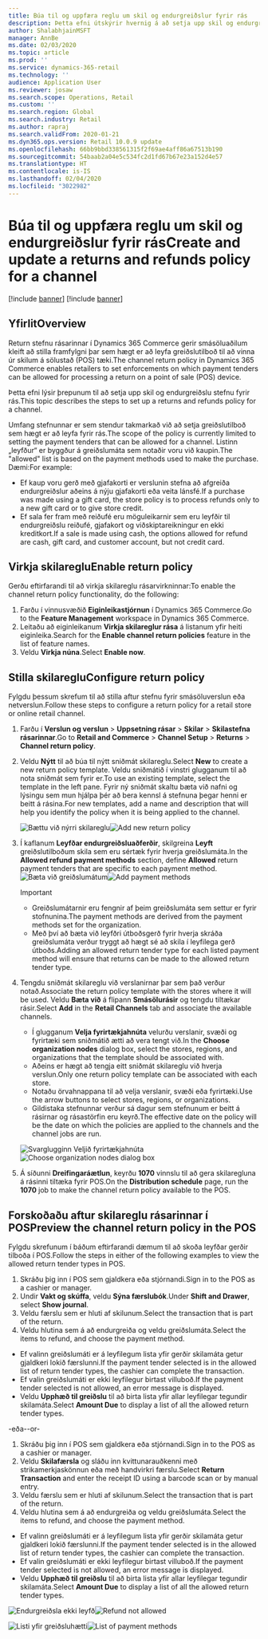 ```yaml
---
title: Búa til og uppfæra reglu um skil og endurgreiðslur fyrir rás
description: Þetta efni útskýrir hvernig á að setja upp skil og endurgreiðslu stefnu fyrir rás.
author: ShalabhjainMSFT
manager: AnnBe
ms.date: 02/03/2020
ms.topic: article
ms.prod: ''
ms.service: dynamics-365-retail
ms.technology: ''
audience: Application User
ms.reviewer: josaw
ms.search.scope: Operations, Retail
ms.custom: ''
ms.search.region: Global
ms.search.industry: Retail
ms.author: rapraj
ms.search.validFrom: 2020-01-21
ms.dyn365.ops.version: Retail 10.0.9 update
ms.openlocfilehash: 66bb9bbd338561315f2f69ae4aff86a67513b190
ms.sourcegitcommit: 54baab2a04e5c534fc2d1fd67b67e23a152d4e57
ms.translationtype: HT
ms.contentlocale: is-IS
ms.lasthandoff: 02/04/2020
ms.locfileid: "3022982"
---
```

# <a name="create-and-update-a-returns-and-refunds-policy-for-a-channel"></a><span data-ttu-id="3a1ff-103">Búa til og uppfæra reglu um skil og endurgreiðslur fyrir rás</span><span class="sxs-lookup"><span data-stu-id="3a1ff-103">Create and update a returns and refunds policy for a channel</span></span>

[!include [banner](includes/banner.md)]
[!include [banner](includes/preview-banner.md)]


## <a name="overview"></a><span data-ttu-id="3a1ff-104">Yfirlit</span><span class="sxs-lookup"><span data-stu-id="3a1ff-104">Overview</span></span>

<span data-ttu-id="3a1ff-105">Return stefnu rásarinnar í Dynamics 365 Commerce gerir smásöluaðilum kleift að stilla framfylgni þar sem hægt er að leyfa greiðslutilboð til að vinna úr skilum á sölustað (POS) tæki.</span><span class="sxs-lookup"><span data-stu-id="3a1ff-105">The channel return policy in Dynamics 365 Commerce enables retailers to set enforcements on which payment tenders can be allowed for processing a return on a point of sale (POS) device.</span></span>  

<span data-ttu-id="3a1ff-106">Þetta efni lýsir þrepunum til að setja upp skil og endurgreiðslu stefnu fyrir rás.</span><span class="sxs-lookup"><span data-stu-id="3a1ff-106">This topic describes the steps to set up a returns and refunds policy for a channel.</span></span>

<span data-ttu-id="3a1ff-107">Umfang stefnunnar er sem stendur takmarkað við að setja greiðslutilboð sem hægt er að leyfa fyrir rás.</span><span class="sxs-lookup"><span data-stu-id="3a1ff-107">The scope of the policy is currently limited to setting the payment tenders that can be allowed for a channel.</span></span> <span data-ttu-id="3a1ff-108">Listinn „leyfður“ er byggður á greiðslumáta sem notaðir voru við kaupin.</span><span class="sxs-lookup"><span data-stu-id="3a1ff-108">The "allowed" list is based on the payment methods used to make the purchase.</span></span> <span data-ttu-id="3a1ff-109">Dæmi:</span><span class="sxs-lookup"><span data-stu-id="3a1ff-109">For example:</span></span>

- <span data-ttu-id="3a1ff-110">Ef kaup voru gerð með gjafakorti er verslunin stefna að afgreiða endurgreiðslur aðeins á nýju gjafakorti eða veita lánsfé.</span><span class="sxs-lookup"><span data-stu-id="3a1ff-110">If a purchase was made using a gift card, the store policy is to process refunds only to a new gift card or to give store credit.</span></span> 
- <span data-ttu-id="3a1ff-111">Ef sala fer fram með reiðufé eru möguleikarnir sem eru leyfðir til endurgreiðslu reiðufé, gjafakort og viðskiptareikningur en ekki kreditkort.</span><span class="sxs-lookup"><span data-stu-id="3a1ff-111">If a sale is made using cash, the options allowed for refund are cash, gift card, and customer account, but not credit card.</span></span> 


## <a name="enable-return-policy"></a><span data-ttu-id="3a1ff-112">Virkja skilareglu</span><span class="sxs-lookup"><span data-stu-id="3a1ff-112">Enable return policy</span></span>

<span data-ttu-id="3a1ff-113">Gerðu eftirfarandi til að virkja skilareglu rásarvirkninnar:</span><span class="sxs-lookup"><span data-stu-id="3a1ff-113">To enable the channel return policy functionality, do the following:</span></span>

1. <span data-ttu-id="3a1ff-114">Farðu í vinnusvæðið **Eiginleikastjórnun** í Dynamics 365 Commerce.</span><span class="sxs-lookup"><span data-stu-id="3a1ff-114">Go to the **Feature Management** workspace in Dynamics 365 Commerce.</span></span>
2. <span data-ttu-id="3a1ff-115">Leitaðu að eiginleikanum **Virkja skilareglur rása** á listanum yfir heiti eiginleika.</span><span class="sxs-lookup"><span data-stu-id="3a1ff-115">Search for the **Enable channel return policies** feature in the list of feature names.</span></span>
3. <span data-ttu-id="3a1ff-116">Veldu **Virkja núna**.</span><span class="sxs-lookup"><span data-stu-id="3a1ff-116">Select **Enable now**.</span></span> 

## <a name="configure-return-policy"></a><span data-ttu-id="3a1ff-117">Stilla skilareglu</span><span class="sxs-lookup"><span data-stu-id="3a1ff-117">Configure return policy</span></span>

<span data-ttu-id="3a1ff-118">Fylgdu þessum skrefum til að stilla aftur stefnu fyrir smásöluverslun eða netverslun.</span><span class="sxs-lookup"><span data-stu-id="3a1ff-118">Follow these steps to configure a return policy for a retail store or online retail channel.</span></span>

1. <span data-ttu-id="3a1ff-119">Farðu í **Verslun og verslun** \> **Uppsetning rásar** \> **Skilar** \> **Skilastefna rásarinnar**.</span><span class="sxs-lookup"><span data-stu-id="3a1ff-119">Go to **Retail and Commerce** \> **Channel Setup** \> **Returns** \> **Channel return policy**.</span></span>

2. <span data-ttu-id="3a1ff-120">Veldu **Nýtt** til að búa til nýtt sniðmát skilareglu.</span><span class="sxs-lookup"><span data-stu-id="3a1ff-120">Select **New** to create a new return policy template.</span></span> <span data-ttu-id="3a1ff-121">Veldu sniðmátið í vinstri glugganum til að nota sniðmát sem fyrir er.</span><span class="sxs-lookup"><span data-stu-id="3a1ff-121">To use an existing template, select the template in the left pane.</span></span> <span data-ttu-id="3a1ff-122">Fyrir ný sniðmát skaltu bæta við nafni og lýsingu sem mun hjálpa þér að bera kennsl á stefnuna þegar henni er beitt á rásina.</span><span class="sxs-lookup"><span data-stu-id="3a1ff-122">For new templates, add a name and description that will help you identify the policy when it is being applied to the channel.</span></span>

   <span data-ttu-id="3a1ff-123">![Bættu við nýrri skilareglu](media/Return-policy-page1.png "Bæta við nýrri skilareglu")</span><span class="sxs-lookup"><span data-stu-id="3a1ff-123">![Add new return policy](media/Return-policy-page1.png "Add new return rolicy")</span></span>
     
   
3. <span data-ttu-id="3a1ff-124">Í kaflanum **Leyfðar endurgreiðsluaðferðir**, skilgreina **Leyft** greiðslutilboðum skila sem eru sértæk fyrir hverja greiðslumáta.</span><span class="sxs-lookup"><span data-stu-id="3a1ff-124">In the **Allowed refund payment methods** section, define **Allowed** return payment tenders that are specific to each payment method.</span></span>
   <span data-ttu-id="3a1ff-125">![Bæta við greiðslumátum](media/Return-policy-page2.PNG "Stilltu leyfðar greiðslumáta fyrir hverja greiðslugerð")</span><span class="sxs-lookup"><span data-stu-id="3a1ff-125">![Add payment methods](media/Return-policy-page2.PNG "Set allowed payment methods per payment type")</span></span>
   
    > [!IMPORTANT]
    > - <span data-ttu-id="3a1ff-126">Greiðslumátarnir eru fengnir af þeim greiðslumáta sem settur er fyrir stofnunina.</span><span class="sxs-lookup"><span data-stu-id="3a1ff-126">The payment methods are derived from the payment methods set for the organization.</span></span>
    > - <span data-ttu-id="3a1ff-127">Með því að bæta við leyfðri útboðsgerð fyrir hverja skráða greiðslumáta verður tryggt að hægt sé að skila í leyfilega gerð útboðs.</span><span class="sxs-lookup"><span data-stu-id="3a1ff-127">Adding an allowed return tender type for each listed payment method will ensure that returns can be made to the allowed return tender type.</span></span>
    
4. <span data-ttu-id="3a1ff-128">Tengdu sniðmát skilareglu við verslanirnar þar sem það verður notað.</span><span class="sxs-lookup"><span data-stu-id="3a1ff-128">Associate the return policy template with the stores where it will be used.</span></span> <span data-ttu-id="3a1ff-129">Veldu **Bæta við** á flipann **Smásölurásir** og tengdu tiltækar rásir.</span><span class="sxs-lookup"><span data-stu-id="3a1ff-129">Select **Add** in the **Retail Channels** tab and associate the available channels.</span></span> 

    - <span data-ttu-id="3a1ff-130">Í glugganum **Velja fyrirtækjahnúta** velurðu verslanir, svæði og fyrirtæki sem sniðmátið ætti að vera tengt við.</span><span class="sxs-lookup"><span data-stu-id="3a1ff-130">In the **Choose organization nodes** dialog box, select the stores, regions, and organizations that the template should be associated with.</span></span>
    - <span data-ttu-id="3a1ff-131">Aðeins er hægt að tengja eitt sniðmát skilareglu við hverja verslun.</span><span class="sxs-lookup"><span data-stu-id="3a1ff-131">Only one return policy template can be associated with each store.</span></span>
    - <span data-ttu-id="3a1ff-132">Notaðu örvahnappana til að velja verslanir, svæði eða fyrirtæki.</span><span class="sxs-lookup"><span data-stu-id="3a1ff-132">Use the arrow buttons to select stores, regions, or organizations.</span></span>
    - <span data-ttu-id="3a1ff-133">Gildistaka stefnunnar verður sá dagur sem stefnunum er beitt á rásirnar og rásastörfin eru keyrð.</span><span class="sxs-lookup"><span data-stu-id="3a1ff-133">The effective date on the policy will be the date on which the policies are applied to the channels and the channel jobs are run.</span></span> 

    <span data-ttu-id="3a1ff-134">![Svarglugginn Veljið fyrirtækjahnúta](media/Return-policy-page3.PNG "Svarglugginn Veljið fyrirtækjahnúta")</span><span class="sxs-lookup"><span data-stu-id="3a1ff-134">![Choose organization nodes dialog box](media/Return-policy-page3.PNG "Choose organization nodes dialog box")</span></span>

5. <span data-ttu-id="3a1ff-135">Á síðunni **Dreifingaráætlun**, keyrðu **1070** vinnslu til að gera skilaregluna á rásinni tiltæka fyrir POS.</span><span class="sxs-lookup"><span data-stu-id="3a1ff-135">On the **Distribution schedule** page, run the **1070** job to make the channel return policy available to the POS.</span></span>

## <a name="preview-the-channel-return-policy-in-the-pos"></a><span data-ttu-id="3a1ff-136">Forskoðaðu aftur skilareglu rásarinnar í POS</span><span class="sxs-lookup"><span data-stu-id="3a1ff-136">Preview the channel return policy in the POS</span></span>

<span data-ttu-id="3a1ff-137">Fylgdu skrefunum í báðum eftirfarandi dæmum til að skoða leyfðar gerðir tilboða í POS.</span><span class="sxs-lookup"><span data-stu-id="3a1ff-137">Follow the steps in either of the following examples to view the allowed return tender types in POS.</span></span>

1. <span data-ttu-id="3a1ff-138">Skráðu þig inn í POS sem gjaldkera eða stjórnandi.</span><span class="sxs-lookup"><span data-stu-id="3a1ff-138">Sign in to the POS as a cashier or manager.</span></span>
2. <span data-ttu-id="3a1ff-139">Undir **Vakt og skúffa**, veldu **Sýna færslubók**.</span><span class="sxs-lookup"><span data-stu-id="3a1ff-139">Under **Shift and Drawer**, select **Show journal**.</span></span>
3. <span data-ttu-id="3a1ff-140">Veldu færslu sem er hluti af skilunum.</span><span class="sxs-lookup"><span data-stu-id="3a1ff-140">Select the transaction that is part of the return.</span></span> 
4. <span data-ttu-id="3a1ff-141">Veldu hlutina sem á að endurgreiða og veldu greiðslumáta.</span><span class="sxs-lookup"><span data-stu-id="3a1ff-141">Select the items to refund, and choose the payment method.</span></span>  
- <span data-ttu-id="3a1ff-142">Ef valinn greiðslumáti er á leyfilegum lista yfir gerðir skilamáta getur gjaldkeri lokið færslunni.</span><span class="sxs-lookup"><span data-stu-id="3a1ff-142">If the payment tender selected is in the allowed list of return tender types, the cashier can complete the transaction.</span></span>
- <span data-ttu-id="3a1ff-143">Ef valin greiðslumáti er ekki leyfilegur birtast villuboð.</span><span class="sxs-lookup"><span data-stu-id="3a1ff-143">If the payment tender selected is not allowed, an error message is displayed.</span></span>
- <span data-ttu-id="3a1ff-144">Veldu **Upphæð til greiðslu** til að birta lista yfir allar leyfilegar tegundir skilamáta.</span><span class="sxs-lookup"><span data-stu-id="3a1ff-144">Select **Amount Due** to display a list of all the allowed return tender types.</span></span>

<span data-ttu-id="3a1ff-145">-eða-</span><span class="sxs-lookup"><span data-stu-id="3a1ff-145">-or-</span></span>

1. <span data-ttu-id="3a1ff-146">Skráðu þig inn í POS sem gjaldkera eða stjórnandi.</span><span class="sxs-lookup"><span data-stu-id="3a1ff-146">Sign in to the POS as a cashier or manager.</span></span>
2. <span data-ttu-id="3a1ff-147">Veldu **Skilafærsla** og sláðu inn kvittunarauðkenni með strikamerkjaskönnun eða með handvirkri færslu.</span><span class="sxs-lookup"><span data-stu-id="3a1ff-147">Select **Return Transaction** and enter the receipt ID using a barcode scan or by manual entry.</span></span> 
3. <span data-ttu-id="3a1ff-148">Veldu færslu sem er hluti af skilunum.</span><span class="sxs-lookup"><span data-stu-id="3a1ff-148">Select the transaction that is part of the return.</span></span> 
4. <span data-ttu-id="3a1ff-149">Veldu hlutina sem á að endurgreiða og veldu greiðslumáta.</span><span class="sxs-lookup"><span data-stu-id="3a1ff-149">Select the items to refund, and choose the payment method.</span></span>  
- <span data-ttu-id="3a1ff-150">Ef valinn greiðslumáti er á leyfilegum lista yfir gerðir skilamáta getur gjaldkeri lokið færslunni.</span><span class="sxs-lookup"><span data-stu-id="3a1ff-150">If the payment tender selected is in the allowed list of return tender types, the cashier can complete the transaction.</span></span>
- <span data-ttu-id="3a1ff-151">Ef valin greiðslumáti er ekki leyfilegur birtast villuboð.</span><span class="sxs-lookup"><span data-stu-id="3a1ff-151">If the payment tender selected is not allowed, an error message is displayed.</span></span>
- <span data-ttu-id="3a1ff-152">Veldu **Upphæð til greiðslu** til að birta lista yfir allar leyfilegar tegundir skilamáta.</span><span class="sxs-lookup"><span data-stu-id="3a1ff-152">Select **Amount Due** to display a list of all the allowed return tender types.</span></span>

<span data-ttu-id="3a1ff-153">![Endurgreiðsla ekki leyfð](media/Return-policy-page6.png "Gerð endurgreiðslu ekki leyfð")</span><span class="sxs-lookup"><span data-stu-id="3a1ff-153">![Refund not allowed](media/Return-policy-page6.png "Refund type not allowed")</span></span>



<span data-ttu-id="3a1ff-154">![Listi yfir greiðsluhætti](media/Return-policy-page5.PNG "Gerðir endurgreiðslu ekki leyfð")</span><span class="sxs-lookup"><span data-stu-id="3a1ff-154">![List of payment methods](media/Return-policy-page5.PNG "Refund types allowed")</span></span>

